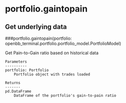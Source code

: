 # portfolio.gaintopain

## Get underlying data 
###portfolio.gaintopain(portfolio: openbb_terminal.portfolio.portfolio_model.PortfolioModel)

Get Pain-to-Gain ratio based on historical data

    Parameters
    ----------
    portfolio: Portfolio
        Portfolio object with trades loaded

    Returns
    -------
    pd.DataFrame
        DataFrame of the portfolio's gain-to-pain ratio
